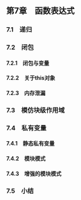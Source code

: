 ## 第7章　函数表达式　　
### 7.1　递归　　
### 7.2　闭包　　
#### 7.2.1　闭包与变量　　
#### 7.2.2　关于this对象　　
#### 7.2.3　内存泄漏　　
### 7.3　模仿块级作用域　　
### 7.4　私有变量　　
#### 7.4.1　静态私有变量　　
#### 7.4.2　模块模式　　
#### 7.4.3　增强的模块模式　
### 7.5　小结　　